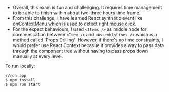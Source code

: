 * Overall, this exam is fun and challenging. It requires time management to be able to finish within about two-three hours time frame. 
* From this challenge, I have learned React synthetic event like onContextMenu which is used to detect right mouse click.  
* For the expect behaviours, I used `<Items />` as middle node for communication between `<Item />` and `<AssemblyLines />` which is a method called 'Props Drilling'. However, if there's no time constraints, I would prefer use React Context becasue it provides a way to pass data through the component tree without having to pass props down manually at every level.


To run locally:
```
//run app
$ npm install
$ npm run start
``` 